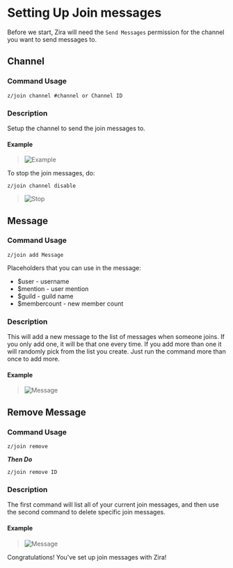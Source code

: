 # Setting Up Join messages

Before we start, Zira will need the `Send Messages` permission for the channel you want to send messages to.

## Channel

### Command Usage

```z/join channel #channel or Channel ID```

### Description

Setup the channel to send the join messages to.

#### Example

>![Example](http://i.imjake.me/files/ifkr6.png)

To stop the join messages, do:

```z/join channel disable```

>![Stop](http://i.imjake.me/files/di4iq.png)

## Message

### Command Usage

```z/join add Message```

Placeholders that you can use in the message:
* $user - username
* $mention - user mention
* $guild - guild name
* $membercount - new member count

### Description

This will add a new message to the list of messages when someone joins. If you only add one, it will be that one every time. If you add more than one it will randomly pick from the list you create. Just run the command more than once to add more.

#### Example

>![Message](http://i.imjake.me/files/ceh2s.png)

## Remove Message

### Command Usage

```z/join remove```

***Then Do***

```z/join remove ID```

### Description

The first command will list all of your current join messages, and then use the second command to delete specific join messages.

#### Example

>![Message](http://i.imjake.me/files/ceh2s.png)

Congratulations! You've set up join messages with Zira!